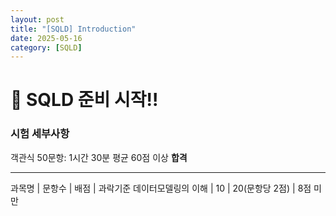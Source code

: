 ```yaml
---
layout: post
title: "[SQLD] Introduction"
date: 2025-05-16
category: [SQLD]
---
```


# 🐾 SQLD 준비 시작!!

### 시험 세부사항

객관식 50문항: 1시간 30분
평균 60점 이상 **합격**

---

과목명 | 문항수 | 배점 | 과락기준
데이터모델링의 이해 | 10 | 20(문항당 2점) | 8점 미만
